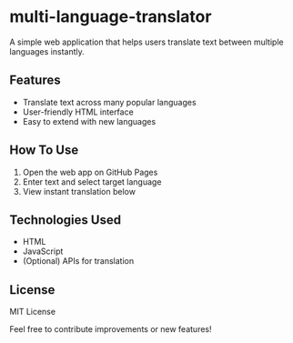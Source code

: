# multi-language-translator

A simple web application that helps users translate text between multiple languages instantly.

## Features
- Translate text across many popular languages
- User-friendly HTML interface
- Easy to extend with new languages

## How To Use
1. Open the web app on GitHub Pages
2. Enter text and select target language
3. View instant translation below

## Technologies Used
- HTML
- JavaScript
- (Optional) APIs for translation

## License
MIT License

Feel free to contribute improvements or new features!
